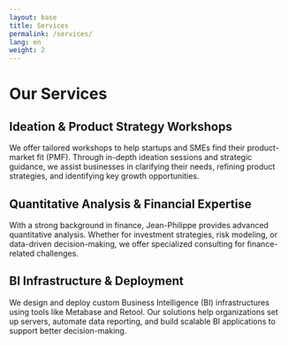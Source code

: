 ```yaml
---
layout: base
title: Services
permalink: /services/
lang: en
weight: 2
---
```


# Our Services

## Ideation & Product Strategy Workshops

We offer tailored workshops to help startups and SMEs find their product-market fit (PMF). Through in-depth ideation sessions and strategic guidance, we assist businesses in clarifying their needs, refining product strategies, and identifying key growth opportunities.

## Quantitative Analysis & Financial Expertise

With a strong background in finance, Jean-Philippe provides advanced quantitative analysis. Whether for investment strategies, risk modeling, or data-driven decision-making, we offer specialized consulting for finance-related challenges.

## BI Infrastructure & Deployment

We design and deploy custom Business Intelligence (BI) infrastructures using tools like Metabase and Retool. Our solutions help organizations set up servers, automate data reporting, and build scalable BI applications to support better decision-making.
